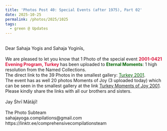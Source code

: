 ```yaml
---
title: 'Photos Post 40: Special Events (after 1975), Part 02'
date: 2025-10-25
permalink: /photos/2025/1025
tags:
  - green @ Updates
---
```


<p>
<br>
Dear Sahaja Yogis and Sahaja Yoginīs,<br>
<br>
We are pleased to let you know that 1 Photo of the special event <font color="Crimson"><b> 2001-0421 Evening Program, Turkey </b></font> has been uploaded to <font color="DarkGreen"><b>Eternal Moments</b></font>: 1 high resolution from the Named Collections.<br>
The direct link to the 39 Photos in the smallest gallery: <a href="https://eternalmoments.smugmug.com/Countries/Turkey/2001"><font color="DarkGreen">Turkey 2001</font></a>.<br>
The event has as well 20 photos Moments of Joy (3 uploaded today) which can be seen in the smallest gallery at the link <a href="https://eternalmoments.smugmug.com/Countries/Turkey/Moments-of-Joy-2001/"> Turkey Moments of Joy 2001</a>.<br>
Please kindly share the links with all our brothers and sisters.<br>
<br>
Jay Śhrī Mātājī!<br>
<br>
The Photo Subteam<br>
sahajayoga.compilations@gmail.com<br>
https://linktr.ee/comprehensivecompilationsteam
</p>